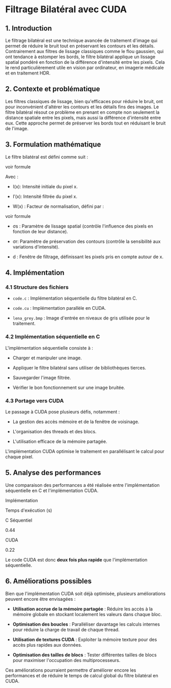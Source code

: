 
# Filtrage Bilatéral avec CUDA

## 1. Introduction

Le filtrage bilatéral est une technique avancée de traitement d'image qui permet de réduire le bruit tout en préservant les contours et les détails. Contrairement aux filtres de lissage classiques comme le flou gaussien, qui ont tendance à estomper les bords, le filtre bilatéral applique un lissage spatial pondéré en fonction de la différence d'intensité entre les pixels. Cela le rend particulièrement utile en vision par ordinateur, en imagerie médicale et en traitement HDR.

## 2. Contexte et problématique

Les filtres classiques de lissage, bien qu'efficaces pour réduire le bruit, ont pour inconvénient d'altérer les contours et les détails fins des images. Le filtre bilatéral résout ce problème en prenant en compte non seulement la distance spatiale entre les pixels, mais aussi la différence d'intensité entre eux. Cette approche permet de préserver les bords tout en réduisant le bruit de l'image.

## 3. Formulation mathématique

Le filtre bilatéral est défini comme suit :

voir formule

Avec :

-   I(x): Intensité initiale du pixel x.
    
-   I′(x): Intensité filtrée du pixel x.
    
-   W(x) : Facteur de normalisation, défini par :
    
voir formule
    
-   σs : Paramètre de lissage spatial (contrôle l'influence des pixels en fonction de leur distance).
    
-   σr: Paramètre de préservation des contours (contrôle la sensibilité aux variations d'intensité).
    
-   d : Fenêtre de filtrage, définissant les pixels pris en compte autour de x.
    

## 4. Implémentation

### 4.1 Structure des fichiers

-   `code.c` : Implémentation séquentielle du filtre bilatéral en C.
    
-   `code.cu` : Implémentation parallèle en CUDA.
    
-   `lena_grey.bmp` : Image d'entrée en niveaux de gris utilisée pour le traitement.
    

### 4.2 Implémentation séquentielle en C

L'implémentation séquentielle consiste à :

-   Charger et manipuler une image.
    
-   Appliquer le filtre bilatéral sans utiliser de bibliothèques tierces.
    
-   Sauvegarder l'image filtrée.
    
-   Vérifier le bon fonctionnement sur une image bruitée.
    

### 4.3 Portage vers CUDA

Le passage à CUDA pose plusieurs défis, notamment :

-   La gestion des accès mémoire et de la fenêtre de voisinage.
    
-   L'organisation des threads et des blocs.
    
-   L'utilisation efficace de la mémoire partagée.
    

L'implémentation CUDA optimise le traitement en parallélisant le calcul pour chaque pixel.

## 5. Analyse des performances

Une comparaison des performances a été réalisée entre l'implémentation séquentielle en C et l'implémentation CUDA.

Implémentation

Temps d'exécution (s)

C Séquentiel

0.44

CUDA

0.22

Le code CUDA est donc **deux fois plus rapide** que l'implémentation séquentielle.

## 6. Améliorations possibles

Bien que l'implémentation CUDA soit déjà optimisée, plusieurs améliorations peuvent encore être envisagées :

-   **Utilisation accrue de la mémoire partagée** : Réduire les accès à la mémoire globale en stockant localement les valeurs dans chaque bloc.
    
-   **Optimisation des boucles** : Paralléliser davantage les calculs internes pour réduire la charge de travail de chaque thread.
    
-   **Utilisation de textures CUDA** : Exploiter la mémoire texture pour des accès plus rapides aux données.
    
-   **Optimisation des tailles de blocs** : Tester différentes tailles de blocs pour maximiser l'occupation des multiprocesseurs.
    

Ces améliorations pourraient permettre d'améliorer encore les performances et de réduire le temps de calcul global du filtre bilatéral en CUDA.

